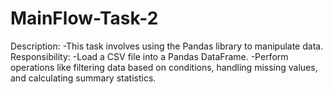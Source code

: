 # MainFlow-Task-2
Description: -This task involves using the Pandas library to manipulate data.  Responsibility: -Load a CSV file into a Pandas DataFrame. -Perform operations like filtering data based on conditions, handling missing values, and calculating summary statistics.
